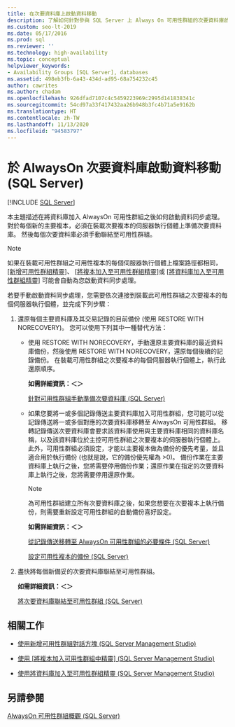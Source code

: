 ```yaml
---
title: 在次要資料庫上啟動資料移動
description: 了解如何針對參與 SQL Server 上 Always On 可用性群組的次要資料庫啟動資料移動。
ms.custom: seo-lt-2019
ms.date: 05/17/2016
ms.prod: sql
ms.reviewer: ''
ms.technology: high-availability
ms.topic: conceptual
helpviewer_keywords:
- Availability Groups [SQL Server], databases
ms.assetid: 498eb3fb-6a43-434d-ad95-68a754232c45
author: cawrites
ms.author: chadam
ms.openlocfilehash: 926dfad7107c4c5459223969c2995d141838341c
ms.sourcegitcommit: 54cd97a33f417432aa26b948b3fc4b71a5e9162b
ms.translationtype: HT
ms.contentlocale: zh-TW
ms.lasthandoff: 11/13/2020
ms.locfileid: "94583797"
---
```

# <a name="start-data-movement-on-an-always-on-secondary-database-sql-server"></a>於 AlwaysOn 次要資料庫啟動資料移動 (SQL Server)
[!INCLUDE [SQL Server](../../../includes/applies-to-version/sqlserver.md)]

  本主題描述在將資料庫加入 AlwaysOn 可用性群組之後如何啟動資料同步處理。 對於每個新的主要複本，必須在裝載次要複本的伺服器執行個體上準備次要資料庫。 然後每個次要資料庫必須手動聯結至可用性群組。  
  
> [!NOTE]  
>  如果在裝載可用性群組之可用性複本的每個伺服器執行個體上檔案路徑都相同， [[新增可用性群組精靈]](../../../database-engine/availability-groups/windows/use-the-availability-group-wizard-sql-server-management-studio.md)、 [[將複本加入至可用性群組精靈]](../../../database-engine/availability-groups/windows/use-the-add-replica-to-availability-group-wizard-sql-server-management-studio.md)或 [[將資料庫加入至可用性群組精靈]](../../../database-engine/availability-groups/windows/availability-group-add-database-to-group-wizard.md) 可能會自動為您啟動資料同步處理。  
  
 若要手動啟動資料同步處理，您需要依次連接到裝載此可用性群組之次要複本的每個伺服器執行個體，並完成下列步驟：  
  
1.  還原每個主要資料庫及其交易記錄的目前備份 (使用 RESTORE WITH NORECOVERY)。 您可以使用下列其中一種替代方法：  
  
    -   使用 RESTORE WITH NORECOVERY，手動還原主要資料庫的最近資料庫備份，然後使用 RESTORE WITH NORECOVERY，還原每個後續的記錄備份。 在裝載可用性群組之次要複本的每個伺服器執行個體上，執行此還原順序。  
  
         **如需詳細資訊：＜＞**  
  
         [針對可用性群組手動準備次要資料庫 &#40;SQL Server&#41;](../../../database-engine/availability-groups/windows/manually-prepare-a-secondary-database-for-an-availability-group-sql-server.md)  
  
    -   如果您要將一或多個記錄傳送主要資料庫加入可用性群組，您可能可以從記錄傳送將一或多個對應的次要資料庫移轉至 AlwaysOn 可用性群組。 移轉記錄傳送次要資料庫會要求該資料庫使用與主要資料庫相同的資料庫名稱，以及該資料庫位於主控可用性群組之次要複本的伺服器執行個體上。 此外，可用性群組必須設定，才能以主要複本做為備份的優先考量，並且適合用於執行備份 (也就是說，它的備份優先權為 >0)。 備份作業在主要資料庫上執行之後，您將需要停用備份作業；還原作業在指定的次要資料庫上執行之後，您將需要停用還原作業。  
  
        > [!NOTE]  
        >  為可用性群組建立所有次要資料庫之後，如果您想要在次要複本上執行備份，則需要重新設定可用性群組的自動備份喜好設定。  
  
         **如需詳細資訊：＜＞**  
  
         [從記錄傳送移轉至 AlwaysOn 可用性群組的必要條件 &#40;SQL Server&#41;](../../../database-engine/availability-groups/windows/prereqs-migrating-log-shipping-to-always-on-availability-groups.md)  
  
         [設定可用性複本的備份 &#40;SQL Server&#41;](../../../database-engine/availability-groups/windows/configure-backup-on-availability-replicas-sql-server.md)  
  
2.  盡快將每個新備妥的次要資料庫聯結至可用性群組。  
  
     **如需詳細資訊：＜＞**  
  
     [將次要資料庫聯結至可用性群組 &#40;SQL Server&#41;](../../../database-engine/availability-groups/windows/join-a-secondary-database-to-an-availability-group-sql-server.md)  
  
##  <a name="related-tasks"></a><a name="LaunchWiz"></a> 相關工作  
  
-   [使用新增可用性群組對話方塊 &#40;SQL Server Management Studio&#41;](../../../database-engine/availability-groups/windows/use-the-new-availability-group-dialog-box-sql-server-management-studio.md)  
  
-   [使用 [將複本加入可用性群組中精靈] &#40;SQL Server Management Studio&#41;](../../../database-engine/availability-groups/windows/use-the-add-replica-to-availability-group-wizard-sql-server-management-studio.md)  
  
-   [使用將資料庫加入至可用性群組精靈 &#40;SQL Server Management Studio&#41;](../../../database-engine/availability-groups/windows/availability-group-add-database-to-group-wizard.md)  
  
## <a name="see-also"></a>另請參閱  
 [AlwaysOn 可用性群組概觀 &#40;SQL Server&#41;](../../../database-engine/availability-groups/windows/overview-of-always-on-availability-groups-sql-server.md)  
  
  
